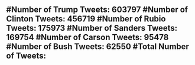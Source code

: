 #Number of Trump Tweets: 603797
#Number of Clinton Tweets: 456719
#Number of Rubio Tweets: 175973
#Number of Sanders Tweets: 169754
#Number of Carson Tweets: 95478
#Number of Bush Tweets: 62550
#Total Number of Tweets:  
---
